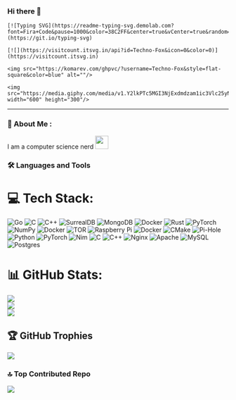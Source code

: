 ### Hi there 👋

<!--
**Techno-Fox/Techno-Fox** is a ✨ _special_ ✨ repository because its `README.md` (this file) appears on your GitHub profile.

Here are some ideas to get you started:

- 🔭 I’m currently working on ...
- 🌱 I’m currently learning ...
- 👯 I’m looking to collaborate on ...
- 🤔 I’m looking for help with ...
- 💬 Ask me about ...
- 📫 How to reach me: ...
- 😄 Pronouns: ...
- ⚡ Fun fact: ...
-->



    [![Typing SVG](https://readme-typing-svg.demolab.com?font=Fira+Code&pause=1000&color=38C2FF&center=true&vCenter=true&random=false&width=435&lines=Welcome+to+the+foxhole)](https://git.io/typing-svg)
    
    [![](https://visitcount.itsvg.in/api?id=Techno-Fox&icon=0&color=0)](https://visitcount.itsvg.in)

    <img src="https://komarev.com/ghpvc/?username=Techno-Fox&style=flat-square&color=blue" alt=""/>

    <img src="https://media.giphy.com/media/v1.Y2lkPTc5MGI3NjExdmdzam1ic3Vlc25yNWxiaGF3NWp5dzZ4czh2M2Z2OW90bGFmajRhaSZlcD12MV9pbnRlcm5hbF9naWZfYnlfaWQmY3Q9Zw/xUA7b3uKYWwP4SW8Fy/giphy.gif" width="600" height="300"/>

---

### :fox_face: About Me :

I am a computer science nerd <img src="https://media.giphy.com/media/v1.Y2lkPTc5MGI3NjExbmhyNXp6Y2wxaWpyaXg5bG9nc2R0d2RjYnpxNHlhbnZ0amxmMnBtciZlcD12MV9pbnRlcm5hbF9naWZfYnlfaWQmY3Q9Zw/bi6RQ5x3tqoSI/giphy.gif" width="30" />

### :hammer_and_wrench: Languages and Tools


# 💻 Tech Stack:
![Go](https://img.shields.io/badge/go-%2300ADD8.svg?style=for-the-badge&logo=go&logoColor=white) ![C](https://img.shields.io/badge/c-%2300599C.svg?style=for-the-badge&logo=c&logoColor=white) ![C++](https://img.shields.io/badge/c++-%2300599C.svg?style=for-the-badge&logo=c%2B%2B&logoColor=white) ![SurrealDB](https://img.shields.io/badge/SurrealDB-FF00A0?style=for-the-badge&logo=surrealdb&logoColor=white) ![MongoDB](https://img.shields.io/badge/MongoDB-%234ea94b.svg?style=for-the-badge&logo=mongodb&logoColor=white) ![Docker](https://img.shields.io/badge/docker-%230db7ed.svg?style=for-the-badge&logo=docker&logoColor=white) ![Rust](https://img.shields.io/badge/rust-%23000000.svg?style=for-the-badge&logo=rust&logoColor=white) ![PyTorch](https://img.shields.io/badge/PyTorch-%23EE4C2C.svg?style=for-the-badge&logo=PyTorch&logoColor=white) ![NumPy](https://img.shields.io/badge/numpy-%23013243.svg?style=for-the-badge&logo=numpy&logoColor=white) ![Docker](https://img.shields.io/badge/docker-%230db7ed.svg?style=for-the-badge&logo=docker&logoColor=white) ![TOR](https://img.shields.io/badge/tor-%237E4798.svg?style=for-the-badge&logo=tor-project&logoColor=white) ![Raspberry Pi](https://img.shields.io/badge/-RaspberryPi-C51A4A?style=for-the-badge&logo=Raspberry-Pi) ![Docker](https://img.shields.io/badge/docker-%230db7ed.svg?style=for-the-badge&logo=docker&logoColor=white) ![CMake](https://img.shields.io/badge/CMake-%23008FBA.svg?style=for-the-badge&logo=cmake&logoColor=white) ![Pi-Hole](https://img.shields.io/badge/pihole-%2396060C.svg?style=for-the-badge&logo=pi-hole&logoColor=white) ![Python](https://img.shields.io/badge/python-3670A0?style=for-the-badge&logo=python&logoColor=ffdd54) ![PyTorch](https://img.shields.io/badge/PyTorch-%23EE4C2C.svg?style=for-the-badge&logo=PyTorch&logoColor=white) ![Nim](https://img.shields.io/badge/nim-%23FFE953.svg?style=for-the-badge&logo=nim&logoColor=white) ![C](https://img.shields.io/badge/c-%2300599C.svg?style=for-the-badge&logo=c&logoColor=white) ![C++](https://img.shields.io/badge/c++-%2300599C.svg?style=for-the-badge&logo=c%2B%2B&logoColor=white) ![Nginx](https://img.shields.io/badge/nginx-%23009639.svg?style=for-the-badge&logo=nginx&logoColor=white) ![Apache](https://img.shields.io/badge/apache-%23D42029.svg?style=for-the-badge&logo=apache&logoColor=white) ![MySQL](https://img.shields.io/badge/mysql-%2300000f.svg?style=for-the-badge&logo=mysql&logoColor=white) ![Postgres](https://img.shields.io/badge/postgres-%23316192.svg?style=for-the-badge&logo=postgresql&logoColor=white)
# 📊 GitHub Stats:
![](https://github-readme-stats.vercel.app/api?username=Techno-Fox&theme=dark&hide_border=false&include_all_commits=true&count_private=false)<br/>
![](https://github-readme-streak-stats.herokuapp.com/?user=Techno-Fox&theme=dark&hide_border=false)<br/>
![](https://github-readme-stats.vercel.app/api/top-langs/?username=Techno-Fox&theme=dark&hide_border=false&include_all_commits=true&count_private=false&layout=compact)

## 🏆 GitHub Trophies
![](https://github-profile-trophy.vercel.app/?username=Techno-Fox&theme=radical&no-frame=false&no-bg=true&margin-w=4)

### 🔝 Top Contributed Repo
![](https://github-contributor-stats.vercel.app/api?username=Techno-Fox&limit=5&theme=dark&combine_all_yearly_contributions=true)

